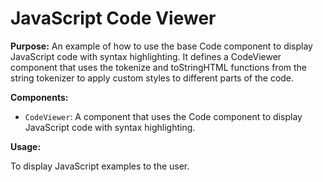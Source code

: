 # JavaScript Code Viewer

**Purpose:** An example of how to use the base Code component to display JavaScript code with syntax highlighting. It defines a CodeViewer component that uses the tokenize and toStringHTML functions from the string tokenizer to apply custom styles to different parts of the code.

**Components:**

- `CodeViewer`: A component that uses the Code component to display JavaScript code with syntax highlighting.

**Usage:**

To display JavaScript examples to the user.